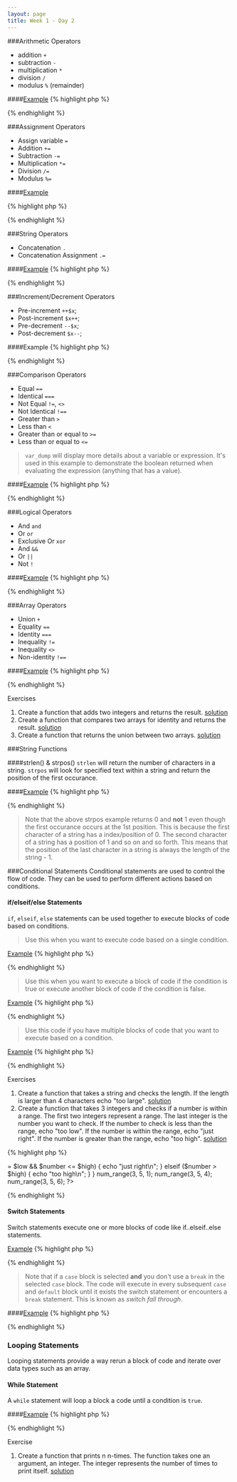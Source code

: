 ```yaml
---
layout: page
title: Week 1 - Day 2
---
```


###Arithmetic Operators
* addition `+`
* subtraction `-`
* multiplication `*`
* division `/`
* modulus `%` (remainder)

####[Example](http://codepad.org/Cn28NpyN)
{% highlight php %}
<?php
$x = 10;
$y = 5;
$z = 2;

echo $x + $y."\n";
echo $x - $y."\n";
echo $x * $y."\n";
echo $x / $y."\n";
echo $y % $z."\n";
?>
{% endhighlight %}

###Assignment Operators
* Assign variable `=`
* Addition `+=`
* Subtraction `-=`
* Multiplication `*=`
* Division `/=`
* Modulus `%=`

####[Example](http://codepad.org/lB8QvTUf)

{% highlight php %}
<?php
$x = 5;
echo $x."\n"; // 5

$x += 5;
echo $x."\n"; // 10

$x -= 5;
echo $x."\n"; // 5

$x *= 5;
echo $x."\n"; // 25

$x /= 5;
echo $x."\n"; // 5

$x %= 2;
echo $x."\n"; // 1
?>
{% endhighlight %}

###String Operators
* Concatenation `.`
* Concatenation Assignment `.=`

####[Example](http://codepad.org/6hiIDJ9H)
{% highlight php %}
<?php
$foo = "Hello";
$bar = " World!\n";
echo $foo.$bar;

$foo .= $bar;
echo $foo;
?>
{% endhighlight %}

###Increment/Decrement Operators
* Pre-increment `++$x`;
* Post-increment `$x++`;
* Pre-decrement `--$x`;
* Post-decrement `$x--`;

####Example
{% highlight php %}
<?php
$x = 5;
++$x; // increments x then returns x
$x++; // returns x then increments x
--$x; // decrements x then returns x
$x--; // returns x then increments x
?>
{% endhighlight %}

###Comparison Operators
* Equal `==`
* Identical `===`
* Not Equal `!=`, `<>`
* Not Identical `!==`
* Greater than `>`
* Less than `<`
* Greater than or equal to `>=`
* Less than or equal to `<=`

> `var_dump` will display more details about a variable or expression. It's used in this example to demonstrate the boolean returned when evaluating the expression (anything that has a value).

####[Example](http://codepad.org/JkMrqInC)
{% highlight php %}
<?php
$x = 5;
$y = 5;
$z = '5';

var_dump($x == $z); // True
var_dump($x === $y); // True
?>
{% endhighlight %}

###Logical Operators
* And `and`
* Or `or`
* Exclusive Or `xor`
* And `&&`
* Or `||`
* Not `!`

####[Example](http://codepad.org/cA8TZL6x)
{% highlight php %}
<?php
$x = true;
$y = false;

var_dump($x or $y); // True
var_dump($x and $y); // False

// Exclusive Or, `xor` is True when $x or $y is true but NOT both
var_dump($x xor $y); // True
var_dump($x xor $x); // False
?>
{% endhighlight %}

###Array Operators
* Union `+`
* Equality `==`
* Identity `===`
* Inequality `!=`
* Inequality `<>`
* Non-identity `!==`

####[Example](http://codepad.org/rUPQ1CoO)
{% highlight php %}
<?php
$ken_langs = array("python", "javascript", "php", "c");
$greg_langs = array("javascript", "python", "php", "haskell", "erlang");
$joe_langs = array("javascript", "python", "php", "haskell", "erlang");

var_dump($ken_langs + $greg_langs); // The union of languages that both ken and greg know
var_dump($ken_langs == $greg_langs); // True if both have the same values
var_dump($greg_langs === $joe_langs); // True if both have the same values and order
?>
{% endhighlight %}

Exercises
1. Create a function that adds two integers and returns the result. [solution](http://codepad.org/XUxAgx7j)
2. Create a function that compares two arrays for identity and returns the result. [solution](http://codepad.org/nYZ74DVW)
3. Create a function that returns the union between two arrays. [solution](http://codepad.org/hsK0ndRp)

###String Functions

####strlen() & strpos()
`strlen` will return the number of characters in a string. `strpos` will look for specified text within a string and return the position of the first occurance.

####[Example](http://codepad.org/zZcKlwZj)
{% highlight php %}
<?php
var_dump(strlen("PHP Rocks!")); // 10
var_dump(strpos("PHP Rocks!", "P")); // 0
?>
{% endhighlight %}

> Note that the above strpos example returns 0 and **not** 1 even though the first occurance occurs at the 1st position. This is because the first character of a string has a index/position of 0. The second character of a string has a position of 1 and so on and so forth. This means that the position of the last character in a string is always the length of the string - 1.

###Conditional Statements
Conditional statements are used to control the flow of code. They can be used to perform different actions based on conditions.

#### if/elseif/else Statements
`if`, `elseif`, `else` statements can be used together to execute blocks of code based on conditions.

> Use this when you want to execute code based on a single condition.

[Example](http://codepad.org/bLQQh5rM)
{% highlight php %}
<?php
$name = 'Harry';

if ($name == 'Harry') {
	echo 'Hello Harry!';
} 

?>
{% endhighlight %}

> Use this when you want to execute a block of code if the condition is true or execute another block of code if the condition is false.

[Example](http://codepad.org/zBJbMNUF)
{% highlight php %}
<?php
$name = 'Mark';

if ($name == 'Harry') {
	echo 'Hello Harry!';
} else {
	echo "You're not Harry. What is your name?";
}
?>
{% endhighlight %}

> Use this code if you have multiple blocks of code that you want to execute based on a condition.

[Example](http://codepad.org/5DkOt5rD)
{% highlight php %}
<?php
$name = 'Mark';

if ($name == 'Harry') {
	echo "Hello $name!";
} elseif ($name == 'Mark') {
	echo "Hello $name!";
} else {
	echo "I was expecting either Harry or Mark. What is your name?";
}
?>
{% endhighlight %}

Exercises
1. Create a function that takes a string and checks the length. If the length is larger than 4 characters echo "too large". [solution](http://codepad.org/3IeJYdA1)
2. Create a function that takes 3 integers and checks if a number is within a range. The first two integers represent a range. The last integer is the number you want to check. If the number to check is less than the range, echo "too low". If the number is within the range, echo "just right". If the number is greater than the range, echo "too high". [solution](http://codepad.org/qpgA1Pmq)

{% highlight php %}
<?php
function num_range($low, $high, $number) {
	if ($number < $low) {
		echo "too low\n";
	} elseif ($number >= $low && $number <= $high) {
		echo "just right\n";
	} elseif ($number > $high) {
		echo "too high\n";
	}
}

num_range(3, 5, 1);
num_range(3, 5, 4);
num_range(3, 5, 6);
?>
{% endhighlight %}

#### Switch Statements
Switch statements execute one or more blocks of code like if..elseif..else statements. 

[Example](http://codepad.org/LnZLBtEB)
{% highlight php %}
<?php
function select_website($website) {
	switch ($website) {
		case 'facebook':
			echo "you've selected facebook\n";
			break;
		case 'twitter':
			echo "you've selected twitter\n";
			break;
		case 'linkedin':
			echo "you've selected linkedin\n";
			break;
		default:
			echo "you didn't select facebook, twitter, or linkedin\n";
	}
}

select_website('facebook');
select_website('twitter');
select_website('linkedin');
select_website('wikipedia');
?>
{% endhighlight %}

> Note that if a `case` block is selected **and** you don't use a `break` in the selected `case` block. The code will execute in every subsequent `case` and `default` block until it exists the switch statement or encounters a `break` statement. This is known as *switch fall through*.

####[Example](http://codepad.org/zeQstQu9)
{% highlight php %}
<?php
function select_website($website) {
	switch ($website) {
		case 'facebook':
			echo "you've selected facebook\n";
		case 'twitter':
			echo "you've selected twitter\n";
		case 'linkedin':
			echo "you've selected linkedin\n";
			break;
		default:
			echo "you didn't select facebook, twitter, or linkedin\n";
	}
}

select_website('twitter');
?>
{% endhighlight %}

### Looping Statements
Looping statements provide a way rerun a block of code and iterate over data types such as an array.

#### While Statement
A `while` statement will loop a block a code until a condition is `true`.

####[Example](http://codepad.org/O5h6FHd4)
{% highlight php %}
<?php
$i = 0;

while($i < 10) {
	++$i;
	echo $i;
}
?>
{% endhighlight %}

Exercise
1. Create a function that prints n n-times. The function takes one an argument, an integer. The integer represents the number of times to print itself. [solution](http://codepad.org/JtyVhrue)
